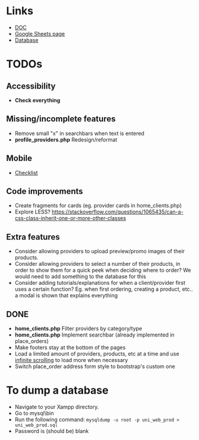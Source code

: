 # Links
* [DOC](https://docs.google.com/document/d/1yc5-OVwv479ZF38MzWlKc9_w-5nIRfYCWxpPrJ_8tp4/edit)
* [Google Sheets page](https://docs.google.com/spreadsheets/d/18Ro4jAbf_LOkBPr_DmGApGaRwqbGOY-PE3fro7E6BCI/edit#gid=0)
* [Database](https://www.draw.io/#G19gvFu-5DhesNLPpEbtIoWQu4_ogbwmRx)

# TODOs
## Accessibility
* **Check everything**
## Missing/incomplete features
* Remove small "x" in searchbars when text is entered
* **profile_providers.php** Redesign/reformat
## Mobile
* [Checklist](https://docs.google.com/spreadsheets/d/18Ro4jAbf_LOkBPr_DmGApGaRwqbGOY-PE3fro7E6BCI/edit#gid=2075892174)
## Code improvements
* Create fragments for cards (eg. provider cards in home_clients.php)
* Explore LESS? https://stackoverflow.com/questions/1065435/can-a-css-class-inherit-one-or-more-other-classes
## Extra features
* Consider allowing providers to upload preview/promo images of their products.
* Consider allowing providers to select a number of their products, in order to show them for a quick peek when deciding where to order? We would need to add something to the database for this
* Consider adding tutorials/explanations for when a client/provider first uses a certain function? Eg. when first ordering, creating a product, etc.. a modal is shown that explains everything
## DONE
* **home_clients.php** Filter providers by category/type
* **home_clients.php** Implement searchbar (already implemented in place_orders)
* Make footers stay at the bottom of the pages
* Load a limited amount of providers, products, etc at a time and use [infinite scrolling](https://stackoverflow.com/questions/5059526/infinite-scroll-jquery-plugin/5059561#5059561) to load more when necessary
* Switch place_order address form style to bootstrap's custom one

# To dump a database
* Navigate to your Xampp directory.
* Go to mysql\bin
* Run the following command: `mysqldump -u root -p uni_web_prod > uni_web_prod.sql`
* Password is (should be) blank

